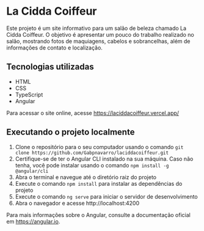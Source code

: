 # La Cidda Coiffeur

<p>Este projeto é um site informativo para um salão de beleza chamado La Cidda Coiffeur. O objetivo é apresentar um pouco do trabalho realizado no salão, mostrando fotos de maquiagens, cabelos e sobrancelhas, além de informações de contato e localização.</p>

<h2>Tecnologias utilizadas</h2>

<ul>
	<li>HTML</li>
	<li>CSS</li>
	<li>TypeScript</li>
	<li>Angular</li>
</ul>

<p>Para acessar o site online, acesse <a href="https://laciddacoiffeur.vercel.app/">https://laciddacoiffeur.vercel.app/</a></p>

<h2>Executando o projeto localmente</h2>

<ol>
	<li>Clone o repositório para o seu computador usando o comando <code>git clone https://github.com/Gabpnavarro/laciddacoiffeur.git</code></li>
	<li>Certifique-se de ter o Angular CLI instalado na sua máquina. Caso não tenha, você pode instalar usando o comando <code>npm install -g @angular/cli</code></li>
	<li>Abra o terminal e navegue até o diretório raiz do projeto</li>
	<li>Execute o comando <code>npm install</code> para instalar as dependências do projeto</li>
	<li>Execute o comando <code>ng serve</code> para iniciar o servidor de desenvolvimento</li>
	<li>Abra o navegador e acesse http://localhost:4200</li>
</ol>

<p>Para mais informações sobre o Angular, consulte a documentação oficial em <a href="https://angular.io">https://angular.io</a>.</p>


